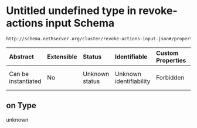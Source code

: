 # Untitled undefined type in revoke-actions input Schema

```txt
http://schema.nethserver.org/cluster/revoke-actions-input.json#/properties/on
```



| Abstract            | Extensible | Status         | Identifiable            | Custom Properties | Additional Properties | Access Restrictions | Defined In                                                                              |
| :------------------ | :--------- | :------------- | :---------------------- | :---------------- | :-------------------- | :------------------ | :-------------------------------------------------------------------------------------- |
| Can be instantiated | No         | Unknown status | Unknown identifiability | Forbidden         | Allowed               | none                | [revoke-actions-input.json\*](cluster/revoke-actions-input.json "open original schema") |

## on Type

unknown
